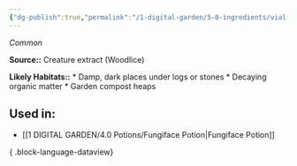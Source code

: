 ```yaml
---
{"dg-publish":true,"permalink":"/1-digital-garden/5-0-ingredients/vial-of-woodlice-extract/","tags":["ingredient","common"]}
---
```


*Common*

**Source::** Creature extract (Woodlice)

**Likely Habitats::** * Damp, dark places under logs or stones * Decaying organic matter * Garden compost heaps

## Used in:

- [[1 DIGITAL GARDEN/4.0 Potions/Fungiface Potion\|Fungiface Potion]]

{ .block-language-dataview}

